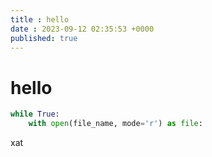 ```yaml
---
title : hello 
date : 2023-09-12 02:35:53 +0000
published: true  
---
```


# hello
```python
while True:
    with open(file_name, mode='r') as file:
```
xat